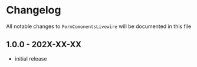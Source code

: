 # Changelog

All notable changes to `FormComonentsLivewire` will be documented in this file

## 1.0.0 - 202X-XX-XX

- initial release
